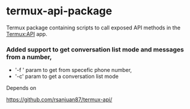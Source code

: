 # termux-api-package
Termux package containing scripts to call exposed API methods in the [Termux:API](https://github.com/rsanjuan87/termux-api) app.

### Added support to get conversation list mode and messages from a number,

- '-f ' param to get from specefic phone number,
- '-c' param to get a conversation list mode

Depends on 

https://github.com/rsanjuan87/termux-api/
